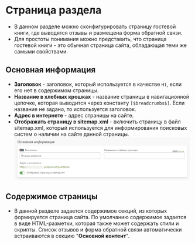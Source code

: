 # Страница раздела
* В данном разделе можно сконфигурировать страницу гостевой книги, где выводятся отзывы и размещена форма обратной связи.  
* Для простоты понимания можно представить, что страница гостевой книги - это обычная страница сайта, обладающая теми же самыми свойствами.

## Основная информация
* __Заголовок__ - заголовок, который используется в качестве `H1`, если его нет в содержимом страницы.
* __Название в хлебных крошках__ - название страницы в навигационной цепочке, которая выводится через константу `[$breadcrumbs$]`. Если название не задано, то используется заголовок.
* __Адрес в интернете__ - адрес страницы на сайте.
* __Отображать страницу в sitemap.xml__ - включить страницу в файл sitemap.xml, который используется для информирования поисковых систем о наличии на сайте данной страницы.
![](../_media/feedback/feedback05.png ':size=70%')

## Содержимое страницы
* В данной разделе задается содержимое секций, из которых формируется страница сайта. По умолчанию содержимое задается в виде HTML-разметки, которая также может содержать стили и скрипты. Список отзывов и форма обратной связи автоматически встраиваются в секцию "__Основной контент__".
